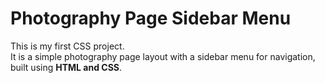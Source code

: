 # Photography Page Sidebar Menu

This is my first CSS project.  
It is a simple photography page layout with a sidebar menu for navigation, built using **HTML and CSS**.
